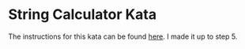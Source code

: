 # String Calculator Kata

The instructions for this kata can be found [here](https://kata-log.rocks/string-calculator-kata).
I made it up to step 5.